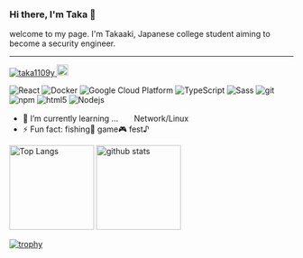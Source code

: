 ### Hi there, I'm Taka 👋

welcome to my page.
I'm Takaaki, Japanese college student aiming to become a security engineer.

<hr>

<p align="left"> 
  <a href="https://github.com/taka1109y/taka1109y/">
    <img src="https://komarev.com/ghpvc/?username=taka1109y" alt="taka1109y" />
  </a>
  <a href="http://twitter.com/takaaki25852">
    <img height="20" src="https://img.shields.io/twitter/follow/takaaki25852?label=Twitter&logo=twitter&style=flat" />
  </a>
</p>
<p>
  <img alt="React" src="https://img.shields.io/badge/-React-45b8d8?style=flat-square&logo=react&logoColor=white" />
  <img alt="Docker" src="https://img.shields.io/badge/-Docker-46a2f1?style=flat-square&logo=docker&logoColor=white" />
  <img alt="Google Cloud Platform" src="https://img.shields.io/badge/-Google_Cloud_Platform-1a73e8?style=flat-square&logo=google-cloud&logoColor=white" />
  <img alt="TypeScript" src="https://img.shields.io/badge/-TypeScript-007ACC?style=flat-square&logo=typescript&logoColor=white" />
  <img alt="Sass" src="https://img.shields.io/badge/-Sass-CC6699?style=flat-square&logo=sass&logoColor=white" />
  <img alt="git" src="https://img.shields.io/badge/-Git-F05032?style=flat-square&logo=git&logoColor=white" />
  <img alt="npm" src="https://img.shields.io/badge/-NPM-CB3837?style=flat-square&logo=npm&logoColor=white" />
  <img alt="html5" src="https://img.shields.io/badge/-HTML5-E34F26?style=flat-square&logo=html5&logoColor=white" />
  <img alt="Nodejs" src="https://img.shields.io/badge/-Nodejs-43853d?style=flat-square&logo=Node.js&logoColor=white" />
</p>

- 🌱 I’m currently learning ...　　Network/Linux
- ⚡ Fun fact: fishing🎣  game🎮  fest♪



<p align="left"> 
  <img alt="Top Langs" height="150px" src="https://github-readme-stats.vercel.app/api/top-langs/?username=taka1109y&layout=compact&count_private=true&show_icons=true" />
  <img alt="github stats" height="150px" src="https://github-readme-stats.vercel.app/api?username=taka1109y&count_private=true&show_icons=true&show_icons=true" />
</p>

[![trophy](https://github-profile-trophy.vercel.app/?username=taka1109y&column=7
)](https://github.com/ryo-ma/github-profile-trophy)
